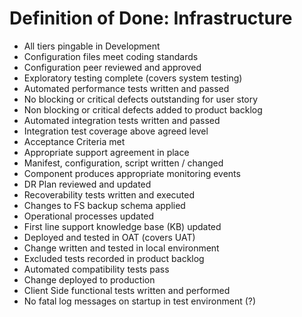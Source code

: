 # Definition of Done: Infrastructure

- All tiers pingable in Development
- Configuration files meet coding standards
- Configuration peer reviewed and approved
- Exploratory testing complete (covers system testing)
- Automated performance tests written and passed
- No blocking or critical defects outstanding for user story
- Non blocking or critical defects added to product backlog
- Automated integration tests written and passed
- Integration test coverage above agreed level
- Acceptance Criteria met
- Appropriate support agreement in place
- Manifest, configuration, script written / changed
- Component produces appropriate monitoring events
- DR Plan reviewed and updated
- Recoverability tests written and executed
- Changes to FS backup schema applied
- Operational processes updated
- First line support knowledge base (KB) updated
- Deployed and tested in OAT (covers UAT)
- Change written and tested in local environment
- Excluded tests recorded in product backlog
- Automated compatibility tests pass
- Change deployed to production
- Client Side functional tests written and performed
- No fatal log messages on startup in test environment (?)		

